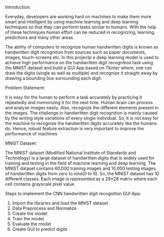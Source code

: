Introduction:

Everyday, developers are working hard on machines to make them more smart and intelligent by using machine learning and deep learning techniques so that they can perform tasks similar to humans. With the help of these techniques human effort can be reduced in recognizing, learning, predictions and many other areas.

The ability of computers to recognize human handwritten digits is known as handwritten digit recognition from sources such as paper documents, images, touch-screens etc.
In this projectp a deep learning model is used to achieve high performance on the handwritten digit recognition task using the MNIST dataset and build a GUI App based on Tkinter where, one can draw the digits (single as well as multiple) and recognize it straight away by drawing a bounding box surrounding each digit.

Problem Statement:

It is easy for the human to perform a task accurately by practicing it repeatedly and memorizing it for the next time. Human brain can process and analyse images easily. Also, recognize the different elements present in the images.
The challenge in handwritten digit recognition is mainly caused by the writing style variations of every single individual. So, it is not easy for the machine to recognize the handwritten digits accurately like the humans do. Hence, robust feature extraction is very important to improve the performance of machines


MNIST Dataset:

The MNIST dataset (Modified National Institute of Standards and Technology) is a large dataset of handwritten digits that is widely used for training and testing in the field of machine learning and deep learning.
The MNIST dataset contains 60,000 training images and 10,000 testing images of handwritten digits from zero to nine(0 to 9). So, the MNIST dataset has 10 different classes. Each image is represented as a 28×28 matrix where each cell contains grayscale pixel value.

Steps to implement the CNN handwritten digit recognition GUI App:

1.	Import the libraries and load the MNIST dataset
2.	Data Preprocess and Normalize
3.	Create the model
4.	Train the model
5.	Evaluate the model
6.	Create GUI to predict digits

